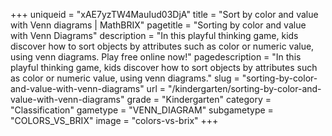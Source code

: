 +++
uniqueid = "xAE7yzTW4MauIud03DjA"
title = "Sort by color and value with Venn diagrams | MathBRIX"
pagetitle = "Sorting by color and value with Venn Diagrams"
description = "In this playful thinking game, kids discover how to sort objects by attributes such as color or numeric value, using venn diagrams. Play free online now!"
pagedescription = "In this playful thinking game, kids discover how to sort objects by attributes such as color or numeric value, using venn diagrams."
slug = "sorting-by-color-and-value-with-venn-diagrams"
url = "/kindergarten/sorting-by-color-and-value-with-venn-diagrams"
grade = "Kindergarten"
category = "Classification"
gametype = "VENN_DIAGRAM"
subgametype = "COLORS_VS_BRIX"
image = "colors-vs-brix"
+++
